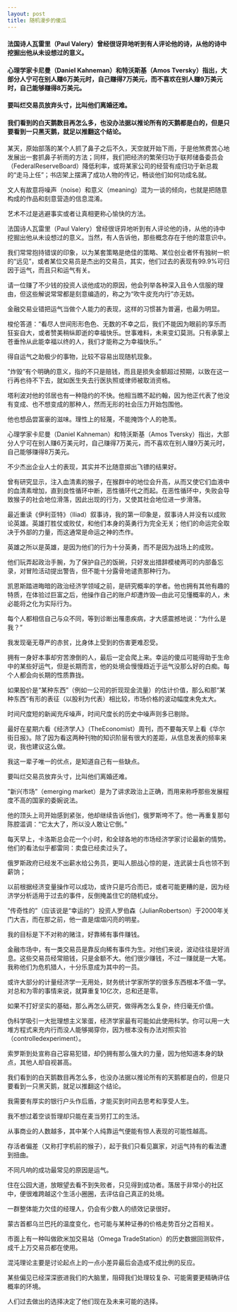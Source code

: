 ```yaml
---
layout: post
title: 随机漫步的傻瓜
---
```

#### 法国诗人瓦雷里（Paul Valery）曾经很讶异地听到有人评论他的诗，从他的诗中挖掘出他从未设想过的意义。
#### 心理学家卡尼曼（Daniel Kahneman）和特沃斯基（Amos Tversky）指出，大部分人宁可在别人赚6万美元时，自己赚得7万美元，而不喜欢在别人赚9万美元时，自己能够赚得8万美元。           
#### 要叫烂交易员放弃头寸，比叫他们离婚还难。               
#### 我们看到的白天鹅数目再怎么多，也没办法据以推论所有的天鹅都是白的，但是只要看到一只黑天鹅，就足以推翻这个结论。
<!-- more -->
某天，原始部落的某个人抓了鼻子之后不久，天空就开始下雨，于是他煞费苦心地发展出一套抓鼻子祈雨的方法；同样，我们把经济的繁荣归功于联邦储备委员会（FederalReserveBoard）降低利率，或将某家公司的经营有成归功于新总裁的“走马上任”；书店架上摆满了成功人物的传记，畅谈他们如何功成名就。               

文人有故意将噪声（noise）和意义（meaning）混为一谈的倾向，也就是把随意构成的作品和刻意营造的信息混淆。               

艺术不过是逃避事实或者让真相更称心愉快的方法。               

法国诗人瓦雷里（Paul Valery）曾经很讶异地听到有人评论他的诗，从他的诗中挖掘出他从未设想过的意义。当然，有人告诉他，那些概念存在于他的潜意识中。               

我们常常抱持错误的印象，以为某套策略是绝佳的策略、某位创业者怀有独树一帜的“远见”，或者某位交易员是杰出的交易员，其实，他们过去的表现有99.9%可归因于运气，而且只和运气有关。               

请一位赚了不少钱的投资人谈他成功的原因，他会列举各种深入且令人信服的理由，但这些解说常常都是刻意编造的，称之为“吹牛皮充内行”亦无妨。               

金融交易业错把运气当做个人能力的表现，这样的习惯甚为普遍，也最为明显。               

梭伦答道：“看尽人世间形形色色、无数的不幸之后，我们不能因为眼前的享乐而狂妄自大，或者赞美稍纵即逝的幸福快乐。世事难料，未来变幻莫测。只有承蒙上苍垂怜从此能幸福以终的人，我们才能称之为幸福快乐。”               

得自运气之助极少的事物，比较不容易出现随机现象。               

”炸毁”有个明确的意义，指的不只是赔钱，而且是损失金额超过预期，以致在这一行再也待不下去，就如医生失去行医执照或律师被取消资格。               

塔利波对他的邻居也有一种隐约的不快。他相当瞧不起约翰，因为他正代表了他没有变成、也不想变成的那种人，然而无形的社会压力开始包围他。               

他也想品尝富豪的滋味。理性上的轻蔑，不能掩饰个人的艳羡。               

心理学家卡尼曼（Daniel Kahneman）和特沃斯基（Amos Tversky）指出，大部分人宁可在别人赚6万美元时，自己赚得7万美元，而不喜欢在别人赚9万美元时，自己能够赚得8万美元。               

不少杰出企业人士的表现，其实并不比随意掷出飞镖的结果好。               

曾有研究显示，注入血清素的猴子，在猴群中的地位会升高，从而又使它们血液中的血清素增加，直到良性循环中断，恶性循环代之而起。在恶性循环中，失败会导致猴子的社会地位滑落，因此出现的行为，又使其社会地位进一步滑落。               

最近重读《伊利亚特》（Iliad）叙事诗，我的第一印象是，叙事诗人并没有以成败论英雄。英雄打胜仗或败仗，和他们本身的英勇行为完全无关；他们的命运完全取决于外部的力量，而这通常是命运之神的杰作。               

英雄之所以是英雄，是因为他们的行为十分英勇，而不是因为战场上的成败。               

他们玩弄起政治手腕，为了保护自己的饭碗，只好发出措辞模棱两可的内部备忘录，对冒险活动提出警告，但不能十分露骨地谴责那种行为。               

凯恩斯踏进晦暗的政治经济学领域之前，是研究概率的学者。他也拥有其他有趣的特质，在体验过巨富之后，他操作自己的账户却遭炸毁—由此可见懂概率的人，未必能将之化为实际行为。               

每个人都相信自己与众不同，等到诊断出罹患疾病，才大感震撼地说：“为什么是我？”               

我发现毫无尊严的赤贫，比身体上受到的伤害更难忍受。               

拥有一身好本事却穷苦潦倒的人，最后一定会爬上来。幸运的傻瓜可能得助于生命中的某些好运气，但是长期而言，他的处境会慢慢趋近于运气没那么好的白痴。每个人都会向长期的性质靠拢。               

如果股价是“某种东西”（例如一公司的折现现金流量）的估计价值，那么和那“某种东西”有形的表征（以股利为代表）相比较，市场价格的波动幅度未免太大。               

时间尺度短的新闻充斥噪声，时间尺度长的历史中噪声则多已剔除。               

最好在星期六看《经济学人》（TheEconomist）周刊，而不要每天早上看《华尔街日报》。除了因为看这两种刊物的知识阶层有很大的差距，从信息发表的频率来说，我也建议这么做。               

我这一辈子唯一的优点，是知道自己有一些缺点。               

要叫烂交易员放弃头寸，比叫他们离婚还难。               

”新兴市场”（emerging market）是为了讲求政治上正确，而用来称呼那些发展程度不高的国家的委婉说法。               

他的顶头上司开始感到紧张，他却继续告诉他们，俄罗斯垮不了。他一再重复那句陈腔滥调：“它太大了，所以没人敢让它倒。”               

每天早上，卡洛斯总会花一个小时，和全球各地的市场经济学家讨论最新的情势。他们的看法似乎都雷同：卖盘已经卖过头了。               

俄罗斯政府已经发不出薪水给公务员，更叫人胆战心惊的是，连武装士兵也领不到薪饷；               

以前根据经济变量操作可以成功，或许只是巧合而已，或者可能更糟的是，因为经济学分析适用于过去的事件，反倒掩盖住它的随机成分。               

”传奇性的”（应该说是“幸运的”）投资人罗伯森（JulianRobertson）于2000年关门大吉，而在那之前，他一直是熠熠闪亮的明星。               

我的目标是下不对称的赌注，好靠稀有事件赚钱。               

金融市场中，有一类交易员是靠反向稀有事件为生。对他们来说，波动往往是好消息。这些交易员经常赔钱，只是金额不大。他们很少赚钱，不过一赚就是一大笔。我称他们为危机猎人，十分乐意成为其中的一员。               

或许大部分的计量经济学一无用处，财务统计学家所学的很多东西根本不值一学。对总和为零的事情来说，就算重复10亿次，总和还是零。               

如果不打好坚实的基础，那么再怎么研究，做得再怎么复杂，终归毫无价值。               

伪科学吸引一大批理想主义笨蛋，经济学家最有可能如此使用科学。你可以用一大堆方程式来充内行而没人能够揭穿你，因为根本没有办法对照实验（controlledexperiment）。               

索罗斯到处宣称自己容易犯错，却仍拥有那么强大的力量，因为他知道本身的缺点，其他人却自视甚高。               

我们看到的白天鹅数目再怎么多，也没办法据以推论所有的天鹅都是白的，但是只要看到一只黑天鹅，就足以推翻这个结论。               

我需要有厚实的银行户头作后盾，才能买到时间去思考和享受人生。               

我不想过着空谈哲理却只能在麦当劳打工的生活。               

从事商业的人数越多，其中某个人纯靠运气便能有惊人表现的可能性越高。               

存活者偏差（又称打字机前的猴子），起于我们只看见赢家，对运气持有的看法遭到扭曲。               

不同凡响的成功最常见的原因是运气。               

住在公园大道，放眼望去看不到失败者，只见得到成功者。落居于非常小的社区中，便很难跨越这个生活小圈圈，去评估自己真正的处境。               

一群整体能力欠佳的经理人，仍会有少数人的绩效记录很好。               

蒙古首都乌兰巴托的温度变化，也可能与某种证券的价格走势百分之百相关。               

市面上有一种叫做欧米加交易站（Omega TradeStation）的历史数据回测软件，成千上万交易员都在使用。               

混沌理论主要是讨论起点上的一点小差异最后会造成不成比例的反应。               

某些偏见已经深深嵌进我们的大脑里，阻碍我们处理较复杂、可能需要更精确评估概率的环境。               

人们过去做出的选择决定了他们现在及未来可能的选择。